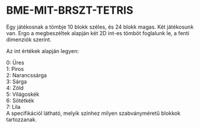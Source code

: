 # BME-MIT-BRSZT-TETRIS


Egy játékosnak a tömbje 10 blokk széles, és 24 blokk magas. Két játékosunk van.
Ergo a megbeszéltek alapján két 2D int-es tömböt foglalunk le, a fenti dimenziók szerint.

Az int értékek alapján legyen:

  0: Üres  
  1: Piros  
  2: Narancssárga  
  3: Sárga  
  4: Zöld  
  5: Világoskék  
  6: Sötétkék  
  7: Lila  
A specifikációl látható, melyik színhez milyen szabványméretű blokkok tartozzanak.
